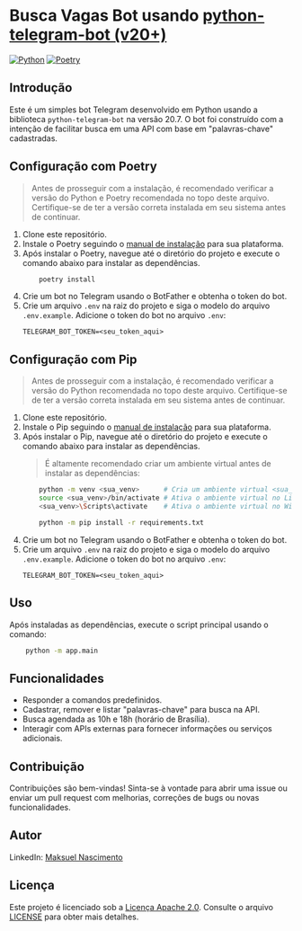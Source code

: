 # Busca Vagas Bot usando [python-telegram-bot (v20+)](https://github.com/python-telegram-bot/python-telegram-bot)

[![Python](https://img.shields.io/badge/Python->=3.10-blue.svg?logo=python)](https://www.python.org/downloads/release/python-3100/)
[![Poetry](https://img.shields.io/badge/Poetry->=1.7-blue.svg?logo=poetry)](https://python-poetry.org/docs/)

## Introdução
Este é um simples bot Telegram desenvolvido em Python usando a biblioteca `python-telegram-bot` na versão 20.7. O bot foi construído com a intenção de facilitar busca em uma API com base em "palavras-chave" cadastradas.

## Configuração com Poetry
> Antes de prosseguir com a instalação, é recomendado verificar a versão do Python e Poetry recomendada no topo deste arquivo. Certifique-se de ter a versão correta instalada em seu sistema antes de continuar.
1. Clone este repositório.
2. Instale o Poetry seguindo o [manual de instalação](https://python-poetry.org/docs/#installation) para sua plataforma.
3. Após instalar o Poetry, navegue até o diretório do projeto e execute o comando abaixo para instalar as dependências.
    ```bash
        poetry install
    ```
4. Crie um bot no Telegram usando o BotFather e obtenha o token do bot.
5. Crie um arquivo `.env` na raiz do projeto e siga o modelo do arquivo `.env.example`. Adicione o token do bot no arquivo `.env`:
    ```.env
    TELEGRAM_BOT_TOKEN=<seu_token_aqui>
    ```

## Configuração com Pip
> Antes de prosseguir com a instalação, é recomendado verificar a versão do Python recomendada no topo deste arquivo. Certifique-se de ter a versão correta instalada em seu sistema antes de continuar.
1. Clone este repositório.
2. Instale o Pip seguindo o [manual de instalação](https://pip.pypa.io/en/stable/installation/) para sua plataforma.
3. Após instalar o Pip, navegue até o diretório do projeto e execute o comando abaixo para instalar as dependências.
    > É altamente recomendado criar um ambiente virtual antes de instalar as dependências:
    ```bash
        python -m venv <sua_venv>      # Cria um ambiente virtual <sua_venv>
        source <sua_venv>/bin/activate # Ativa o ambiente virtual no Linux/Mac
        <sua_venv>\Scripts\activate    # Ativa o ambiente virtual no Windows
    ```
    ```bash
        python -m pip install -r requirements.txt
    ```
4. Crie um bot no Telegram usando o BotFather e obtenha o token do bot.
5. Crie um arquivo `.env` na raiz do projeto e siga o modelo do arquivo `.env.example`. Adicione o token do bot no arquivo `.env`:
    ```.env
    TELEGRAM_BOT_TOKEN=<seu_token_aqui>
    ```

## Uso
Após instaladas as dependências, execute o script principal usando o comando:
```bash
    python -m app.main
```

## Funcionalidades
- Responder a comandos predefinidos.
- Cadastrar, remover e listar "palavras-chave" para busca na API.
- Busca agendada as 10h e 18h (horário de Brasília).
- Interagir com APIs externas para fornecer informações ou serviços adicionais.


## Contribuição
Contribuições são bem-vindas! Sinta-se à vontade para abrir uma issue ou enviar um pull request com melhorias, correções de bugs ou novas funcionalidades.

## Autor
LinkedIn: [Maksuel Nascimento](https://www.linkedin.com/in/maksuel-nascimento/)

## Licença
Este projeto é licenciado sob a [Licença Apache 2.0](https://www.apache.org/licenses/LICENSE-2.0). Consulte o arquivo [LICENSE](https://github.com/mk-nascimento/telegram-busca-vagas-bot/blob/develop/LICENSE.MD) para obter mais detalhes.
